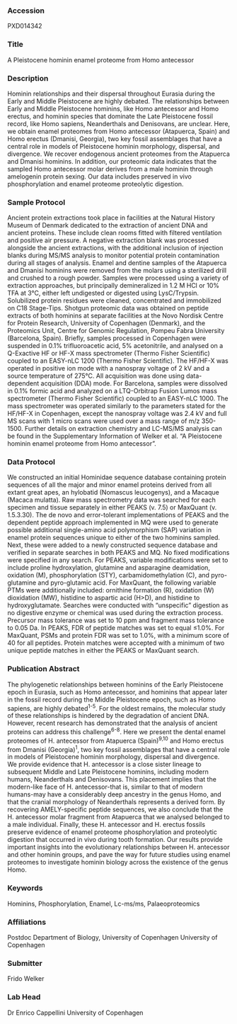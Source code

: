 ### Accession
PXD014342

### Title
A Pleistocene hominin enamel proteome from Homo antecessor

### Description
Hominin relationships and their dispersal throughout Eurasia during the Early and Middle Pleistocene are highly debated. The relationships between Early and Middle Pleistocene hominins, like Homo antecessor and Homo erectus, and hominin species that dominate the Late Pleistocene fossil record, like Homo sapiens, Neanderthals and Denisovans, are unclear. Here, we obtain enamel proteomes from Homo antecessor (Atapuerca, Spain) and Homo erectus (Dmanisi, Georgia), two key fossil assemblages that have a central role in models of Pleistocene hominin morphology, dispersal, and divergence. We recover endogenous ancient proteomes from the Atapuerca and Dmanisi hominins. In addition, our proteomic data indicates that the sampled Homo antecessor molar derives from a male hominin through amelogenin protein sexing. Our data includes preserved in vivo phosphorylation and enamel proteome proteolytic digestion.

### Sample Protocol
Ancient protein extractions took place in facilities at the Natural History Museum of Denmark dedicated to the extraction of ancient DNA and ancient proteins. These include clean rooms fitted with filtered ventilation and positive air pressure. A negative extraction blank was processed alongside the ancient extractions, with the additional inclusion of injection blanks during MS/MS analysis to monitor potential protein contamination during all stages of analysis. Enamel and dentine samples of the Atapuerca and Dmanisi hominins were removed from the molars using a sterilized drill and crushed to a rough powder. Samples were processed using a variety of extraction approaches, but principally demineralized in 1.2 M HCl or 10% TFA at 3°C, either left undigested or digested using LysC/Trypsin. Solubilized protein residues were cleaned, concentrated and immobilized on C18 Stage-Tips. Shotgun proteomic data was obtained on peptide extracts of both hominins at separate facilities at the Novo Nordisk Centre for Protein Research, University of Copenhagen (Denmark), and the Proteomics Unit, Centre for Genomic Regulation, Pompeu Fabra University (Barcelona, Spain). Briefly, samples processed in Copenhagen were suspended in 0.1% trifluoroacetic acid, 5% acetonitrile, and analysed on a Q-Exactive HF or HF-X mass spectrometer (Thermo Fisher Scientific) coupled to an EASY-nLC 1200 (Thermo Fisher Scientific). The HF/HF-X was operated in positive ion mode with a nanospray voltage of 2 kV and a source temperature of 275°C. All acquisition was done using data-dependent acquisition (DDA) mode. For Barcelona, samples were dissolved in 0.1% formic acid and analyzed on a LTQ-Orbitrap Fusion Lumos mass spectrometer (Thermo Fisher Scientific) coupled to an EASY-nLC 1000. The mass spectrometer was operated similarly to the parameters stated for the HF/HF-X in Copenhagen, except the nanospray voltage was 2.4 kV and full MS scans with 1 micro scans were used over a mass range of m/z 350-1500. Further details on extraction chemistry and LC-MS/MS analysis can be found in the Supplementary Information of Welker et al. “A Pleistocene hominin enamel proteome from Homo antecessor”.

### Data Protocol
We constructed an initial Hominidae sequence database containing protein sequences of all the major and minor enamel proteins derived from all extant great apes, an hylobatid (Nomascus leucogenys), and a Macaque (Macaca mulatta). Raw mass spectrometry data was searched for each specimen and tissue separately in either PEAKS (v. 7.5) or MaxQuant (v. 1.5.3.30). The de novo and error-tolerant implementations of PEAKS and the dependent peptide approach implemented in MQ were used to generate possible additional single-amino acid polymorphism (SAP) variation in enamel protein sequences unique to either of the two hominins sampled. Next, these were added to a newly constructed sequence database and verified in separate searches in both PEAKS and MQ. No fixed modifications were specified in any search. For PEAKS, variable modifications were set to include proline hydroxylation, glutamine and asparagine deamidation, oxidation (M), phosphorylation (STY), carbamidomethylation (C), and pyro-glutamine and pyro-glutamic acid. For MaxQuant, the following variable PTMs were additionally included: ornithine formation (R), oxidation (W) dioxidation (MW), histidine to aspartic acid (H>D), and histidine to hydroxyglutamate. Searches were conducted with “unspecific” digestion as no digestive enzyme or chemical was used during the extraction process. Precursor mass tolerance was set to 10 ppm and fragment mass tolerance to 0.05 Da. In PEAKS, FDR of peptide matches was set to equal ≤1.0%. For MaxQuant, PSMs and protein FDR was set to 1.0%, with a minimum score of 40 for all peptides. Protein matches were accepted with a minimum of two unique peptide matches in either the PEAKS or MaxQuant search.

### Publication Abstract
The phylogenetic relationships between hominins of the Early Pleistocene epoch in Eurasia, such as Homo antecessor, and hominins that appear later in the fossil record during the Middle Pleistocene epoch, such as Homo sapiens, are highly debated<sup>1-5</sup>. For the oldest remains, the molecular study of these relationships is hindered by the degradation of ancient DNA. However, recent research has demonstrated that the analysis of ancient proteins can address this challenge<sup>6-8</sup>. Here we present the dental enamel proteomes of H.&#xa0;antecessor from Atapuerca (Spain)<sup>9,10</sup> and Homo erectus from Dmanisi (Georgia)<sup>1</sup>, two key fossil assemblages that have a central role in models of Pleistocene hominin morphology, dispersal and divergence. We provide evidence that H.&#xa0;antecessor is a close sister lineage to subsequent Middle and Late Pleistocene hominins, including modern humans, Neanderthals and Denisovans. This placement implies that the modern-like face of H.&#xa0;antecessor-that is, similar to that of modern humans-may have a considerably deep ancestry in the genus Homo, and that the cranial morphology of Neanderthals represents a derived form. By recovering AMELY-specific peptide sequences, we also conclude that the H. antecessor molar fragment from Atapuerca that we analysed belonged to a male individual. Finally, these H.&#xa0;antecessor and H.&#xa0;erectus fossils preserve evidence of enamel proteome phosphorylation and proteolytic digestion that occurred in vivo during tooth formation. Our results provide important insights into the evolutionary relationships between H.&#xa0;antecessor and other hominin groups, and pave the way for future studies using enamel proteomes to investigate hominin biology across the existence of the genus Homo.

### Keywords
Hominins, Phosphorylation, Enamel, Lc-ms/ms, Palaeoproteomics

### Affiliations
Postdoc
Department of Biology, University of Copenhagen
University of Copenhagen

### Submitter
Frido Welker

### Lab Head
Dr Enrico Cappellini
University of Copenhagen


